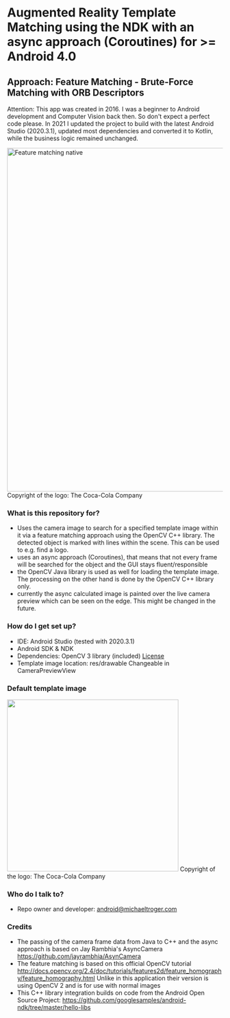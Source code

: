 # Augmented Reality Template Matching using the NDK with an async approach (Coroutines) for >= Android 4.0
## Approach: Feature Matching - Brute-Force Matching with ORB Descriptors
Attention: This app was created in 2016. I was a beginner to Android development and Computer Vision back then. So don't expect a perfect code please. In 2021 I updated the project to build with the latest Android Studio (2020.3.1), updated most dependencies and converted it to Kotlin, while the business logic remained unchanged.


<img src="/screenshots/demo.gif" alt="Feature matching native" width="800px"/>
Copyright of the logo: The Coca-Cola Company

### What is this repository for?
* Uses the camera image to search for a specified template image within it via a feature matching approach using the OpenCV C++ library. The detected object is marked with lines within the scene. This can be used to e.g. find a logo.
* uses an async approach (Coroutines), that means that not every frame will be searched for the object and the GUI stays fluent/responsible
* the OpenCV Java library is used as well for loading the template image. The processing on the other hand is done by the OpenCV C++ library only. 
* currently the async calculated image is painted over the live camera preview which can be seen on the edge. This might be changed in the future.

### How do I get set up?
* IDE: Android Studio (tested with 2020.3.1)
* Android SDK & NDK
* Dependencies: OpenCV 3 library (included) [License](/opencv-3-4-15/LICENSE)
* Template image location: res/drawable Changeable in CameraPreviewView

### Default template image
<img src="/app/src/main/res/drawable/coca_cola.bmp" alt="" width="400px"/>
Copyright of the logo: The Coca-Cola Company

### Who do I talk to?
* Repo owner and developer: android@michaeltroger.com

### Credits
* The passing of the camera frame data from Java to C++ and the async approach is based on Jay Rambhia's AsyncCamera  https://github.com/jayrambhia/AsynCamera
* The feature matching is based on this official OpenCV tutorial http://docs.opencv.org/2.4/doc/tutorials/features2d/feature_homography/feature_homography.html Unlike in this application their version is using OpenCV 2 and is for use with normal images
* This C++ library integration builds on code from the Android Open Source Project: https://github.com/googlesamples/android-ndk/tree/master/hello-libs
